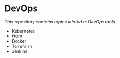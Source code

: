 # DevOps 

_This repository contains topics related to DevOps tools_

- Kubernetes
- Helm
- Docker
- Terraform
- Jenkins